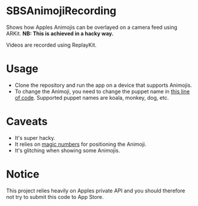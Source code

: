 # SBSAnimojiRecording

Shows how Apples Animojis can be overlayed on a camera feed using ARKit. **NB: This is achieved in a hacky way.**

Videos are recorded using ReplayKit.

# Usage

- Clone the repository and run the app on a device that supports Animojis.
- To change the Animoji, you need to change the puppet name in [this line of code](https://github.com/simonbs/SBSAnimojiRecording/blob/master/SBSAnimojiRecording/Source/CameraViewController.m#L26). Supported puppet names are koala, monkey, dog, etc.

# Caveats

- It's super hacky.
- It relies on [magic numbers](https://github.com/simonbs/SBSAnimojiRecording/blob/master/SBSAnimojiRecording/Source/CameraViewController.m#L51-L52) for positioning the Animoji.
- It's glitching when showing some Animojis.

# Notice

This project relies heavily on Apples private API and you should therefore not try to submit this code to App Store.

